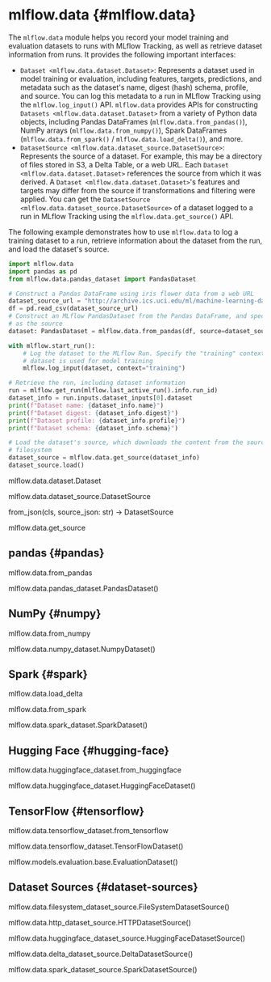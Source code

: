 # mlflow.data {#mlflow.data}

The `mlflow.data` module helps you record your model training and
evaluation datasets to runs with MLflow Tracking, as well as retrieve
dataset information from runs. It provides the following important
interfaces:

-   `Dataset <mlflow.data.dataset.Dataset>`: Represents a dataset used
    in model training or evaluation, including features, targets,
    predictions, and metadata such as the dataset's name, digest (hash)
    schema, profile, and source. You can log this metadata to a run in
    MLflow Tracking using the `mlflow.log_input()` API. `mlflow.data`
    provides APIs for constructing
    `Datasets <mlflow.data.dataset.Dataset>` from a variety of Python
    data objects, including Pandas DataFrames
    (`mlflow.data.from_pandas()`), NumPy arrays
    (`mlflow.data.from_numpy()`), Spark DataFrames
    (`mlflow.data.from_spark()` / `mlflow.data.load_delta()`), and more.
-   `DatasetSource <mlflow.data.dataset_source.DatasetSource>`:
    Represents the source of a dataset. For example, this may be a
    directory of files stored in S3, a Delta Table, or a web URL. Each
    `Dataset <mlflow.data.dataset.Dataset>` references the source from
    which it was derived. A `Dataset <mlflow.data.dataset.Dataset>`'s
    features and targets may differ from the source if transformations
    and filtering were applied. You can get the
    `DatasetSource <mlflow.data.dataset_source.DatasetSource>` of a
    dataset logged to a run in MLflow Tracking using the
    `mlflow.data.get_source()` API.

The following example demonstrates how to use `mlflow.data` to log a
training dataset to a run, retrieve information about the dataset from
the run, and load the dataset's source.

~~~ python
import mlflow.data
import pandas as pd
from mlflow.data.pandas_dataset import PandasDataset

# Construct a Pandas DataFrame using iris flower data from a web URL
dataset_source_url = "http://archive.ics.uci.edu/ml/machine-learning-databases/wine-quality/winequality-red.csv"
df = pd.read_csv(dataset_source_url)
# Construct an MLflow PandasDataset from the Pandas DataFrame, and specify the web URL
# as the source
dataset: PandasDataset = mlflow.data.from_pandas(df, source=dataset_source_url)

with mlflow.start_run():
    # Log the dataset to the MLflow Run. Specify the "training" context to indicate that the
    # dataset is used for model training
    mlflow.log_input(dataset, context="training")

# Retrieve the run, including dataset information
run = mlflow.get_run(mlflow.last_active_run().info.run_id)
dataset_info = run.inputs.dataset_inputs[0].dataset
print(f"Dataset name: {dataset_info.name}")
print(f"Dataset digest: {dataset_info.digest}")
print(f"Dataset profile: {dataset_info.profile}")
print(f"Dataset schema: {dataset_info.schema}")

# Load the dataset's source, which downloads the content from the source URL to the local
# filesystem
dataset_source = mlflow.data.get_source(dataset_info)
dataset_source.load()
~~~

<div class="autoclass" markdown="1" members="" undoc-members=""
show-inheritance="">

mlflow.data.dataset.Dataset

</div>

<div class="autoclass" markdown="1" members="" undoc-members=""
show-inheritance="" exclude-members="from_json">

mlflow.data.dataset_source.DatasetSource

<div class="method" markdown="1">

from_json(cls, source_json: str) -&gt; DatasetSource

</div>

</div>

<div class="autofunction" markdown="1">

mlflow.data.get_source

</div>

## pandas {#pandas}

<div class="autofunction" markdown="1">

mlflow.data.from_pandas

</div>

<div class="autoclass" markdown="1" members="" undoc-members=""
exclude-members="to_pyfunc, to_evaluation_dataset">

mlflow.data.pandas_dataset.PandasDataset()

</div>

## NumPy {#numpy}

<div class="autofunction" markdown="1">

mlflow.data.from_numpy

</div>

<div class="autoclass" markdown="1" members="" undoc-members=""
exclude-members="to_pyfunc, to_evaluation_dataset">

mlflow.data.numpy_dataset.NumpyDataset()

</div>

## Spark {#spark}

<div class="autofunction" markdown="1">

mlflow.data.load_delta

</div>

<div class="autofunction" markdown="1">

mlflow.data.from_spark

</div>

<div class="autoclass" markdown="1" members="" undoc-members=""
exclude-members="to_pyfunc, to_evaluation_dataset">

mlflow.data.spark_dataset.SparkDataset()

</div>

## Hugging Face {#hugging-face}

<div class="autofunction" markdown="1">

mlflow.data.huggingface_dataset.from_huggingface

</div>

<div class="autoclass" markdown="1" members="" undoc-members=""
exclude-members="to_pyfunc">

mlflow.data.huggingface_dataset.HuggingFaceDataset()

</div>

## TensorFlow {#tensorflow}

<div class="autofunction" markdown="1">

mlflow.data.tensorflow_dataset.from_tensorflow

</div>

<div class="autoclass" markdown="1" members="" undoc-members=""
exclude-members="to_pyfunc,">

mlflow.data.tensorflow_dataset.TensorFlowDataset()

</div>

<div class="autoclass" markdown="1" members="" undoc-members="">

mlflow.models.evaluation.base.EvaluationDataset()

</div>

## Dataset Sources {#dataset-sources}

<div class="autoclass" markdown="1" members="" undoc-members="">

mlflow.data.filesystem_dataset_source.FileSystemDatasetSource()

</div>

<div class="autoclass" markdown="1" members="" undoc-members="">

mlflow.data.http_dataset_source.HTTPDatasetSource()

</div>

<div class="autoclass" markdown="1" members="" undoc-members=""
exclude-members="">

mlflow.data.huggingface_dataset_source.HuggingFaceDatasetSource()

</div>

<div class="autoclass" markdown="1" members="" undoc-members="">

mlflow.data.delta_dataset_source.DeltaDatasetSource()

</div>

<div class="autoclass" markdown="1" members="" undoc-members="">

mlflow.data.spark_dataset_source.SparkDatasetSource()

</div>
